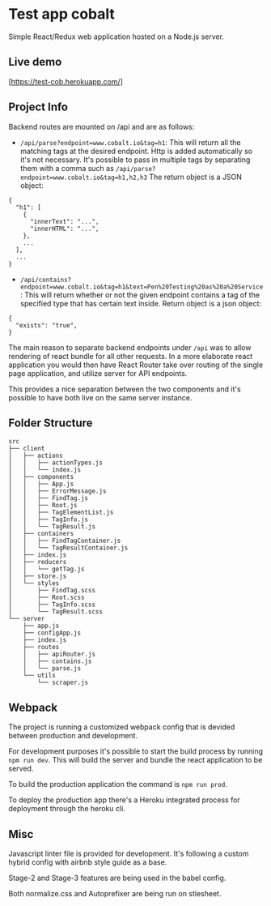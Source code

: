 # Test app cobalt

Simple React/Redux web application hosted on a Node.js server.

## Live demo
[https://test-cob.herokuapp.com/]

## Project Info

Backend routes are mounted on /api and are as follows:

* `/api/parse?endpoint=www.cobalt.io&tag=h1`: This will return all the matching tags at the desired endpoint. Http is added automatically so it's not necessary. It's possible to pass in multiple tags by separating them with a comma such as `/api/parse?endpoint=www.cobalt.io&tag=h1,h2,h3`
The return object is a JSON object:
```
{
  "h1": [
    {
      "innerText": "...",
      "innerHTML": "...",
    },
    ...
  ],
  ...
}
```
* `/api/contains?endpoint=www.cobalt.io&tag=h1&text=Pen%20Testing%20as%20a%20Service`: This will return whether or not the given endpoint contains a tag of the specified type that has certain text inside. Return object is a json object:
```
{
  "exists": "true",
}
```

The main reason to separate backend endpoints under `/api` was to allow rendering of react bundle for all other requests. In a more elaborate react application you would then have React Router take over routing of the single page application, and utilize server for API endpoints.

This provides a nice separation between the two components and it's possible to have both live on the same server instance.

## Folder Structure

```
src
├── client
│   ├── actions
│   │   ├── actionTypes.js
│   │   └── index.js
│   ├── components
│   │   ├── App.js
│   │   ├── ErrorMessage.js
│   │   ├── FindTag.js
│   │   ├── Root.js
│   │   ├── TagElementList.js
│   │   ├── TagInfo.js
│   │   └── TagResult.js
│   ├── containers
│   │   ├── FindTagContainer.js
│   │   └── TagResultContainer.js
│   ├── index.js
│   ├── reducers
│   │   └── getTag.js
│   ├── store.js
│   └── styles
│       ├── FindTag.scss
│       ├── Root.scss
│       ├── TagInfo.scss
│       └── TagResult.scss
└── server
    ├── app.js
    ├── configApp.js
    ├── index.js
    ├── routes
    │   ├── apiRouter.js
    │   ├── contains.js
    │   └── parse.js
    └── utils
        └── scraper.js
```

## Webpack

The project is running a customized webpack config that is devided between production and development.

For development purposes it's possible to start the build process by running `npm run dev`. This will build the server and bundle the react application to be served.

To build the production application the command is `npm run prod`.

To deploy the production app there's a Heroku integrated process for deployment through the heroku cli.

## Misc

Javascript linter file is provided for development. It's following a custom hybrid config with airbnb style guide as a base.

Stage-2 and Stage-3 features are being used in the babel config.

Both normalize.css and Autoprefixer are being run on stlesheet.

